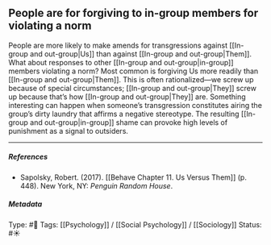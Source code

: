 ## People are for forgiving to in-group members for violating a norm # 

People are more likely to make amends for transgressions against [[In-group and out-group|Us]] than against [[In-group and out-group|Them]]. What about responses to other [[In-group and out-group|in-group]] members violating a norm? Most common is forgiving Us more readily than [[In-group and out-group|Them]]. This is often rationalized—we screw up because of special circumstances; [[In-group and out-group|They]] screw up because that’s how [[In-group and out-group|They]] are. Something interesting can happen when someone’s transgression constitutes airing the group’s dirty laundry that affirms a negative stereotype. The resulting [[In-group and out-group|in-group]] shame can provoke high levels of punishment as a signal to outsiders.

___

##### References

- Sapolsky, Robert. (2017). [[Behave Chapter 11. Us Versus Them]] (p. 448). New York, NY: _Penguin Random House_. 

##### Metadata

Type: #🔴 
Tags: [[Psychology]] / [[Social Psychology]] / [[Sociology]] 
Status: #☀️ 